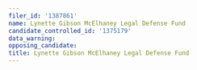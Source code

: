 ```yaml
---
filer_id: '1387861'
name: Lynette Gibson McElhaney Legal Defense Fund
candidate_controlled_id: '1375179'
data_warning: 
opposing_candidate: 
title: Lynette Gibson McElhaney Legal Defense Fund
---
```

